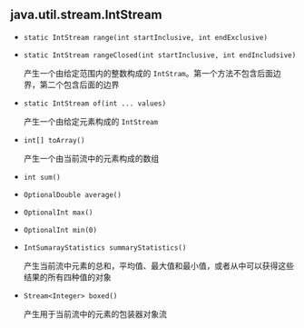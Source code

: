 ## java.util.stream.IntStream

* `static IntStream range(int startInclusive, int endExclusive)`

* `static IntStream rangeClosed(int startInclusive, int endIncludsive)`

  产生一个由给定范围内的整数构成的 `IntStram`。第一个方法不包含后面边界，第二个包含后面的边界

* `static IntStream of(int ... values)`

  产生一个由给定元素构成的 `IntStream`

* `int[] toArray()`

  产生一个由当前流中的元素构成的数组

* `int sum()`

* `OptionalDouble average()`

* `OptionalInt max()`

* `OptionalInt min(0)`

* `IntSumarayStatistics summaryStatistics()`

  产生当前流中元素的总和，平均值、最大值和最小值，或者从中可以获得这些结果的所有四种值的对象

* `Stream<Integer> boxed()`

  产生用于当前流中的元素的包装器对象流

